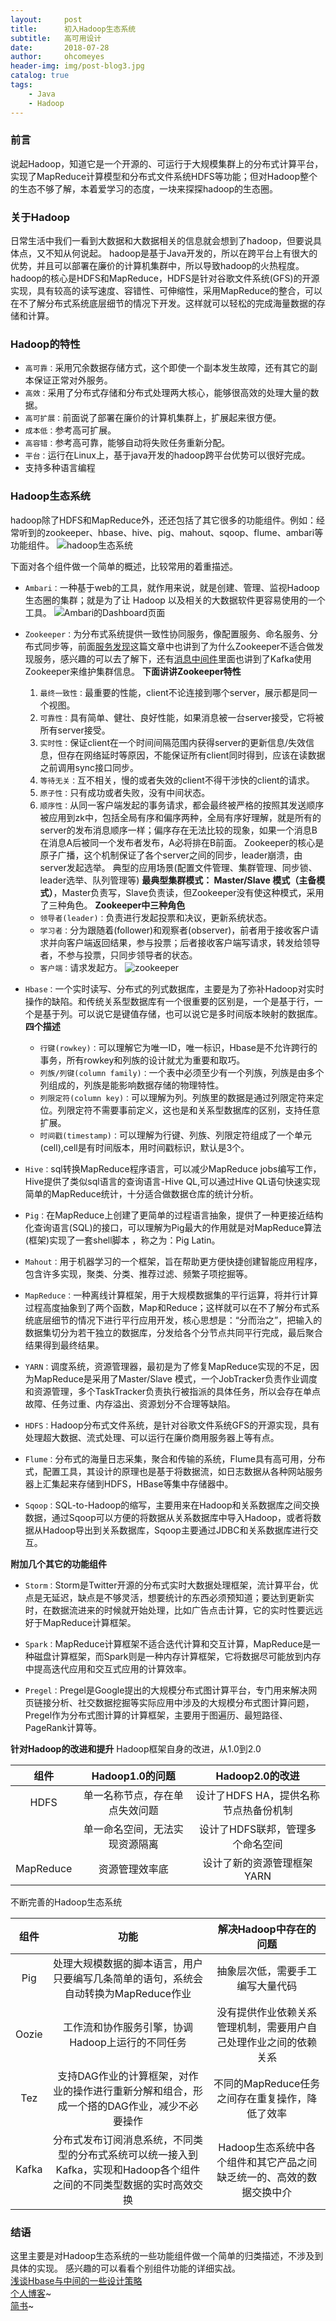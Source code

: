 ```yaml
---
layout:     post
title:      初入Hadoop生态系统
subtitle:   高可用设计
date:       2018-07-28
author:     ohcomeyes
header-img: img/post-blog3.jpg
catalog: true
tags:
    - Java
    - Hadoop
---
```

### 前言
说起Hadoop，知道它是一个开源的、可运行于大规模集群上的分布式计算平台，实现了MapReduce计算模型和分布式文件系统HDFS等功能；但对Hadoop整个的生态不够了解，本着爱学习的态度，一块来探探hadoop的生态圈。

### 关于Hadoop
日常生活中我们一看到大数据和大数据相关的信息就会想到了hadoop，但要说具体点，又不知从何说起。
hadoop是基于Java开发的，所以在跨平台上有很大的优势，并且可以部署在廉价的计算机集群中，所以导致hadoop的火热程度。hadoop的核心是HDFS和MapReduce，HDFS是针对谷歌文件系统(GFS)的开源实现，具有较高的读写速度、容错性、可伸缩性，采用MapReduce的整合，可以在不了解分布式系统底层细节的情况下开发。这样就可以轻松的完成海量数据的存储和计算。
### Hadoop的特性
* `高可靠：`采用冗余数据存储方式，这个即使一个副本发生故障，还有其它的副本保证正常对外服务。
* `高效：`采用了分布式存储和分布式处理两大核心，能够很高效的处理大量的数据。
* `高可扩展：`前面说了部署在廉价的计算机集群上，扩展起来很方便。
* `成本低：`参考高可扩展。
* `高容错：`参考高可靠，能够自动将失败任务重新分配。
* `平台：`运行在Linux上，基于java开发的hadoop跨平台优势可以很好完成。
* 支持多种语言编程

### Hadoop生态系统
hadoop除了HDFS和MapReduce外，还还包括了其它很多的功能组件。例如：经常听到的zookeeper、hbase、hive、pig、mahout、sqoop、flume、ambari等功能组件。
![hadoop生态系统](https://upload-images.jianshu.io/upload_images/14603910-d95009e2b8454ef4.png?imageMogr2/auto-orient/strip%7CimageView2/2/w/1240)

下面对各个组件做一个简单的概述，比较常用的着重描述。
* `Ambari：`一种基于web的工具，就作用来说，就是创建、管理、监视Hadoop生态圈的集群；就是为了让 Hadoop 以及相关的大数据软件更容易使用的一个工具。
![Ambari的Dashboard页面](https://upload-images.jianshu.io/upload_images/14603910-d75a616b1190248b.jpg?imageMogr2/auto-orient/strip%7CimageView2/2/w/1240)

* `Zookeeper：`为分布式系统提供一致性协同服务，像配置服务、命名服务、分布式同步等，前面[服务发现](https://www.jianshu.com/p/8a4f7d579c58)这篇文章中也讲到了为什么Zookeeper不适合做发现服务，感兴趣的可以去了解下，还有[消息中间件](https://www.jianshu.com/p/23fe3ede4756)里面也讲到了Kafka使用Zookeeper来维护集群信息。
**下面讲讲Zookeeper特性**
    1. `最终一致性：`最重要的性能，client不论连接到哪个server，展示都是同一个视图。
    2. `可靠性：`具有简单、健壮、良好性能，如果消息被一台server接受，它将被所有server接受。
    3. `实时性：`保证client在一个时间间隔范围内获得server的更新信息/失效信息，但存在网络延时等原因，不能保证所有client同时得到，应该在读数据之前调用sync接口同步。
    4. `等待无关：`互不相关，慢的或者失效的client不得干涉快的client的请求。
    5. `原子性：`只有成功或者失败，没有中间状态。
    6. `顺序性：`从同一客户端发起的事务请求，都会最终被严格的按照其发送顺序被应用到zk中，包括全局有序和偏序两种，全局有序好理解，就是所有的server的发布消息顺序一样；偏序存在无法比较的现象，如果一个消息B在消息A后被同一个发布者发布，A必将排在B前面。
Zookeeper的核心是原子广播，这个机制保证了各个server之间的同步，leader崩溃，由server发起选举。
典型的应用场景(配置文件管理、集群管理、同步锁、leader选举、队列管理等)
**最典型集群模式： Master/Slave 模式（主备模式）**，Master负责写，Slave负责读，但Zookeeper没有使这种模式，采用了三种角色。
**Zookeeper中三种角色**
    * `领导者(leader)：`负责进行发起投票和决议，更新系统状态。
    * `学习者：`分为跟随着(follower)和观察者(observer)，前者用于接收客户请求并向客户端返回结果，参与投票；后者接收客户端写请求，转发给领导者，不参与投票，只同步领导者的状态。
    * `客户端：`请求发起方。
![zookeeper](https://upload-images.jianshu.io/upload_images/14603910-23e19492bfeb411a.png?imageMogr2/auto-orient/strip%7CimageView2/2/w/1240)

* `Hbase：`一个实时读写、分布式的列式数据库，主要是为了弥补Hadoop对实时操作的缺陷。和传统关系型数据库有一个很重要的区别是，一个是基于行，一个是基于列。可以说它是键值存储，也可以说它是多时间版本映射的数据库。
**四个描述**
    * `行键(rowkey)：`可以理解它为唯一ID，唯一标识，Hbase是不允许跨行的事务，所有rowkey和列族的设计就尤为重要和取巧。
    * `列族/列键(column family)：`一个表中必须至少有一个列族，列族是由多个列组成的，列族是能影响数据存储的物理特性。
    * `列限定符(column key)：`可以理解为列。列族里的数据是通过列限定符来定位。列限定符不需要事前定义，这也是和关系型数据库的区别，支持任意扩展。
    * `时间戳(timestamp)：`可以理解为行键、列族、列限定符组成了一个单元(cell),cell是有时间版本，用时间戳标识，默认是3个。

* `Hive：`sql转换MapReduce程序语言，可以减少MapReduce jobs编写工作，Hive提供了类似sql语言的查询语言-Hive QL,可以通过Hive QL语句快速实现简单的MapReduce统计，十分适合做数据仓库的统计分析。

* `Pig：`在MapReduce上创建了更简单的过程语言抽象，提供了一种更接近结构化查询语言(SQL)的接口，可以理解为Pig最大的作用就是对MapReduce算法(框架)实现了一套shell脚本 ，称之为：Pig Latin。

* `Mahout：`用于机器学习的一个框架，旨在帮助更方便快捷创建智能应用程序，包含许多实现，聚类、分类、推荐过滤、频繁子项挖掘等。

* `MapReduce：`一种离线计算框架，用于大规模数据集的平行运算，将并行计算过程高度抽象到了两个函数，Map和Reduce；这样就可以在不了解分布式系统底层细节的情况下进行平行应用开发，核心思想是：“分而治之”，把输入的数据集切分为若干独立的数据库，分发给各个分节点共同平行完成，最后聚合结果得到最终结果。

* `YARN：`调度系统，资源管理器，最初是为了修复MapReduce实现的不足，因为MapReduce是采用了Master/Slave 模式，一个JobTracker负责作业调度和资源管理，多个TaskTracker负责执行被指派的具体任务，所以会存在单点故障、任务过重、内存溢出、资源划分不合理等缺陷。

* `HDFS：`Hadoop分布式文件系统，是针对谷歌文件系统GFS的开源实现，具有处理超大数据、流式处理、可以运行在廉价商用服务器上等有点。

* `Flume：`分布式的海量日志采集，聚合和传输的系统，Flume具有高可用，分布式，配置工具，其设计的原理也是基于将数据流，如日志数据从各种网站服务器上汇集起来存储到HDFS，HBase等集中存储器中。

* `Sqoop：`SQL-to-Hadoop的缩写，主要用来在Hadoop和关系数据库之间交换数据，通过Sqoop可以方便的将数据从关系数据库中导入Hadoop，或者将数据从Hadoop导出到关系数据库，Sqoop主要通过JDBC和关系数据库进行交互。

**附加几个其它的功能组件**
* `Storm：`Storm是Twitter开源的分布式实时大数据处理框架，流计算平台，优点是无延迟，缺点是不够灵活，想要统计的东西必须预知道；要达到更新实时，在数据流进来的时候就开始处理，比如广告点击计算，它的实时性要远远好于MapReduce计算框架。

* `Spark：`MapReduce计算框架不适合迭代计算和交互计算，MapReduce是一种磁盘计算框架，而Spark则是一种内存计算框架，它将数据尽可能放到内存中提高迭代应用和交互式应用的计算效率。

* `Pregel：`Pregel是Google提出的大规模分布式图计算平台，专门用来解决网页链接分析、社交数据挖掘等实际应用中涉及的大规模分布式图计算问题，Pregel作为分布式图计算的计算框架，主要用于图遍历、最短路径、PageRank计算等。

**针对Hadoop的改进和提升**
Hadoop框架自身的改进，从1.0到2.0

| 组件| Hadoop1.0的问题 | Hadoop2.0的改进 |
| :---: | :----: | :----: |
| HDFS | 单一名称节点，存在单点失效问题 | 设计了HDFS HA，提供名称节点热备份机制|
|    | 单一命名空间，无法实现资源隔离      | 设计了HDFS联邦，管理多个命名空间 |
|  MapReduce  | 资源管理效率底  | 设计了新的资源管理框架YARN |

不断完善的Hadoop生态系统

| 组件 | 功能 | 解决Hadoop中存在的问题 |
| :---: | :----: | :----: |
| Pig | 处理大规模数据的脚本语言，用户只要编写几条简单的语句，系统会自动转换为MapReduce作业 | 抽象层次低，需要手工编写大量代码 |
| Oozie   | 工作流和协作服务引擎，协调Hadoop上运行的不同任务 | 没有提供作业依赖关系管理机制，需要用户自己处理作业之间的依赖关系 |
|  Tez  | 支持DAG作业的计算框架，对作业的操作进行重新分解和组合，形成一个搭的DAG作业，减少不必要操作  | 不同的MapReduce任务之间存在重复操作，降低了效率 |
| Kafka | 分布式发布订阅消息系统，不同类型的分布式系统可以统一接入到Kafka，实现和Hadoop各个组件之间的不同类型数据的实时高效交换  | Hadoop生态系统中各个组件和其它产品之间缺乏统一的、高效的数据交换中介 |

### 结语  
这里主要是对Hadoop生态系统的一些功能组件做一个简单的归类描述，不涉及到具体的实现。
感兴趣的可以看看个别组件功能的详细实战。    
[浅谈Hbase与中间的一些设计策略](https://www.jianshu.com/u/299dd40d2451)  
[个人博客](https://ohcomeyes.github.io)~  
[简书](https://www.jianshu.com/u/299dd40d2451)~
